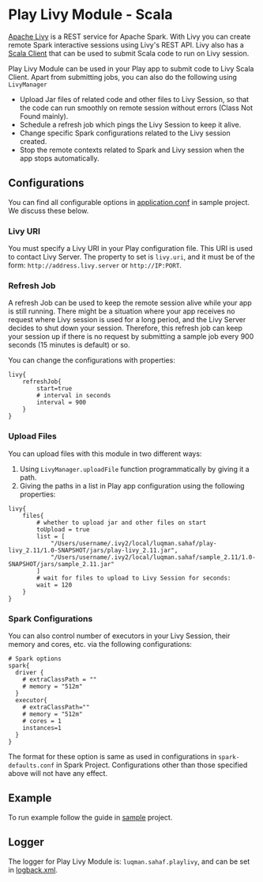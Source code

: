 # Play Livy Module - Scala
[Apache Livy](https://livy.io) is a REST service for Apache Spark. With Livy you can create remote Spark interactive sessions using Livy's REST API. Livy also has a [Scala Client](https://github.com/cloudera/livy/tree/master/scala-api/src/main/scala/com/cloudera/livy/scalaapi) that can be used to submit Scala code to run on Livy session.

Play Livy Module can be used in your Play app to submit code to Livy Scala Client. Apart from submitting jobs, you can also do the following using `LivyManager`

- Upload Jar files of related code and other files to Livy Session, so that the code can run smoothly on remote session without errors (Class Not Found mainly).
- Schedule a refresh job which pings the Livy Session to keep it alive.
- Change specific Spark configurations related to the Livy session created.
- Stop the remote contexts related to Spark and Livy session when the app stops automatically.

## Configurations

You can find all configurable options in [application.conf](./sample/conf/application.conf) in sample project. We discuss these below.

### Livy URI

You must specify a Livy URI in your Play configuration file. This URI is used to contact Livy Server. The property to set is `livy.uri`, and it must be of the form: `http://address.livy.server` or `http://IP:PORT`.

### Refresh Job

A refresh Job can be used to keep the remote session alive while your app is still running. There might be a situation where your app receives no request where Livy session is used for a long period, and the Livy Server decides to shut down your session. Therefore, this refresh job can keep your session up if there is no request by submitting a sample job every 900 seconds (15 minutes is default) or so.

You can change the configurations with properties:
```
livy{
    refreshJob{
        start=true
        # interval in seconds
        interval = 900
    }
}
```

### Upload Files

You can upload files with this module in two different ways:

1. Using `LivyManager.uploadFile` function programmatically by giving it a path.
2. Giving the paths in a list in Play app configuration using the following properties:
```
livy{
    files{
        # whether to upload jar and other files on start
        toUpload = true
        list = [
            "/Users/username/.ivy2/local/luqman.sahaf/play-livy_2.11/1.0-SNAPSHOT/jars/play-livy_2.11.jar",
            "/Users/username/.ivy2/local/luqman.sahaf/sample_2.11/1.0-SNAPSHOT/jars/sample_2.11.jar"
        ]
        # wait for files to upload to Livy Session for seconds:
        wait = 120
    }
}
```

### Spark Configurations

You can also control number of executors in your Livy Session, their memory and cores, etc. via the following configurations:

```
# Spark options
spark{
  driver {
    # extraClassPath = ""
    # memory = "512m"
  }
  executor{
    # extraClassPath=""
    # memory = "512m"
    # cores = 1
    instances=1
  }
}
```
The format for these option is same as used in configurations in `spark-defaults.conf` in Spark Project. Configurations other than those specified above will not have any effect.

## Example

To run example follow the guide in [sample](./sample) project.

## Logger

The logger for Play Livy Module is: `luqman.sahaf.playlivy`, and can be set in [logback.xml](./sample/conf/logback.xml).


